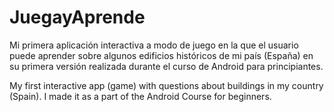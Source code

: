 # JuegayAprende


Mi primera aplicación interactiva a modo de juego en la que el usuario puede aprender sobre algunos edificios históricos de mi
país (España) en su primera versión realizada durante el curso de Android para principiantes. 


My first interactive app (game) with questions about buildings in my country (Spain). I made it as a part of the Android Course for 
beginners.

